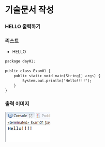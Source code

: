 # 기술문서 작성

### HELLO 출력하기

### 리스트
+ HELLO
  
```
package day01;

public class Exam01 {
	public static void main(String[] args) {
		System.out.println("Hello!!!!");
	}
}
```

### 출력 이미지
![Alt text ](img/1.PNG)